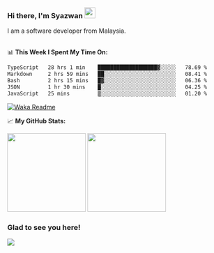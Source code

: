 ### Hi there, I'm Syazwan <img src="https://media.giphy.com/media/hvRJCLFzcasrR4ia7z/giphy.gif" width="25px">
I am a software developer from Malaysia.
<br/><br/>

📊 **This Week I Spent My Time On:**
<!--START_SECTION:waka-->

```txt
TypeScript   28 hrs 1 min    ███████████████████▓░░░░░   78.69 %
Markdown     2 hrs 59 mins   ██░░░░░░░░░░░░░░░░░░░░░░░   08.41 %
Bash         2 hrs 15 mins   █▓░░░░░░░░░░░░░░░░░░░░░░░   06.36 %
JSON         1 hr 30 mins    █░░░░░░░░░░░░░░░░░░░░░░░░   04.25 %
JavaScript   25 mins         ▒░░░░░░░░░░░░░░░░░░░░░░░░   01.20 %
```

<!--END_SECTION:waka-->
[![Waka Readme](https://github.com/syazwanz/syazwanz/actions/workflows/wakatime.yml/badge.svg)](https://github.com/syazwanz/syazwanz/actions/workflows/wakatime.yml)

📈 **My GitHub Stats:**

<p>
  <img height="180em" src="https://github-readme-stats.vercel.app/api?username=syazwanz&show_icons=true&hide_border=false&&count_private=true&include_all_commits=true" />
  <img height="180em" src="https://github-readme-stats.vercel.app/api/top-langs/?username=syazwanz&exclude_repo=KNN-Image-Classification&show_icons=true&hide_border=false&layout=compact&langs_count=8"/>
</p>

### Glad to see you here!
![](https://visitor-badge.glitch.me/badge?page_id=syazwanz.syazwanz)
